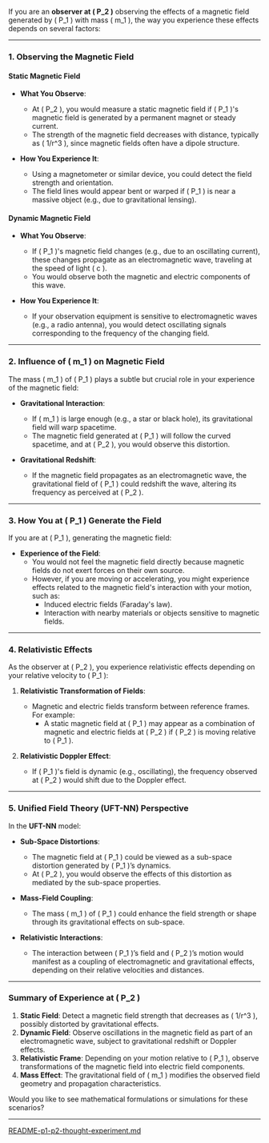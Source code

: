 If you are an **observer at \( P_2 \)** observing the effects of a magnetic field generated by \( P_1 \) with mass \( m_1 \), the way you experience these effects depends on several factors:

---

### **1. Observing the Magnetic Field**
#### **Static Magnetic Field**
- **What You Observe**:
  - At \( P_2 \), you would measure a static magnetic field if \( P_1 \)'s magnetic field is generated by a permanent magnet or steady current.
  - The strength of the magnetic field decreases with distance, typically as \( 1/r^3 \), since magnetic fields often have a dipole structure.

- **How You Experience It**:
  - Using a magnetometer or similar device, you could detect the field strength and orientation.
  - The field lines would appear bent or warped if \( P_1 \) is near a massive object (e.g., due to gravitational lensing).

#### **Dynamic Magnetic Field**
- **What You Observe**:
  - If \( P_1 \)'s magnetic field changes (e.g., due to an oscillating current), these changes propagate as an electromagnetic wave, traveling at the speed of light \( c \).
  - You would observe both the magnetic and electric components of this wave.

- **How You Experience It**:
  - If your observation equipment is sensitive to electromagnetic waves (e.g., a radio antenna), you would detect oscillating signals corresponding to the frequency of the changing field.

---

### **2. Influence of \( m_1 \) on Magnetic Field**
The mass \( m_1 \) of \( P_1 \) plays a subtle but crucial role in your experience of the magnetic field:
- **Gravitational Interaction**:
  - If \( m_1 \) is large enough (e.g., a star or black hole), its gravitational field will warp spacetime.
  - The magnetic field generated at \( P_1 \) will follow the curved spacetime, and at \( P_2 \), you would observe this distortion.

- **Gravitational Redshift**:
  - If the magnetic field propagates as an electromagnetic wave, the gravitational field of \( P_1 \) could redshift the wave, altering its frequency as perceived at \( P_2 \).

---

### **3. How You at \( P_1 \) Generate the Field**
If you are at \( P_1 \), generating the magnetic field:
- **Experience of the Field**:
  - You would not feel the magnetic field directly because magnetic fields do not exert forces on their own source.
  - However, if you are moving or accelerating, you might experience effects related to the magnetic field's interaction with your motion, such as:
    - Induced electric fields (Faraday's law).
    - Interaction with nearby materials or objects sensitive to magnetic fields.

---

### **4. Relativistic Effects**
As the observer at \( P_2 \), you experience relativistic effects depending on your relative velocity to \( P_1 \):
1. **Relativistic Transformation of Fields**:
   - Magnetic and electric fields transform between reference frames. For example:
     - A static magnetic field at \( P_1 \) may appear as a combination of magnetic and electric fields at \( P_2 \) if \( P_2 \) is moving relative to \( P_1 \).

2. **Relativistic Doppler Effect**:
   - If \( P_1 \)'s field is dynamic (e.g., oscillating), the frequency observed at \( P_2 \) would shift due to the Doppler effect.

---

### **5. Unified Field Theory (UFT-NN) Perspective**
In the **UFT-NN** model:
- **Sub-Space Distortions**:
  - The magnetic field at \( P_1 \) could be viewed as a sub-space distortion generated by \( P_1 \)’s dynamics.
  - At \( P_2 \), you would observe the effects of this distortion as mediated by the sub-space properties.

- **Mass-Field Coupling**:
  - The mass \( m_1 \) of \( P_1 \) could enhance the field strength or shape through its gravitational effects on sub-space.

- **Relativistic Interactions**:
  - The interaction between \( P_1 \)’s field and \( P_2 \)’s motion would manifest as a coupling of electromagnetic and gravitational effects, depending on their relative velocities and distances.

---

### **Summary of Experience at \( P_2 \)**
1. **Static Field**: Detect a magnetic field strength that decreases as \( 1/r^3 \), possibly distorted by gravitational effects.
2. **Dynamic Field**: Observe oscillations in the magnetic field as part of an electromagnetic wave, subject to gravitational redshift or Doppler effects.
3. **Relativistic Frame**: Depending on your motion relative to \( P_1 \), observe transformations of the magnetic field into electric field components.
4. **Mass Effect**: The gravitational field of \( m_1 \) modifies the observed field geometry and propagation characteristics. 

Would you like to see mathematical formulations or simulations for these scenarios?


---

[README-p1-p2-thought-experiment.md](https://t2m.io/PjfGp4O)
